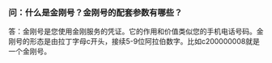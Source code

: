 ### 问：什么是金刚号？金刚号的配套参数有哪些？
答：金刚号是您使用金刚服务的凭证。它的作用和价值类似您的手机电话号码。金刚号的形态是由拉丁字母c开头，接续5-9位阿拉伯数字。比如c200000008就是一个金刚号。
